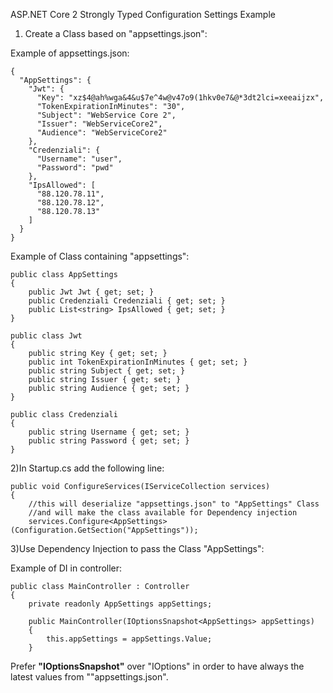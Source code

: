ASP.NET Core 2 Strongly Typed Configuration Settings Example

1) Create a Class based on "appsettings.json":

Example of appsettings.json:

	{
	  "AppSettings": {
		"Jwt": {
		  "Key": "xz$4@ah%wga&4&u$7e^4w@v47o9(1hkv0e7&@*3dt2lci=xeeaijzx",
		  "TokenExpirationInMinutes": "30",
		  "Subject": "WebService Core 2",
		  "Issuer": "WebServiceCore2",
		  "Audience": "WebServiceCore2"
		},
		"Credenziali": {
		  "Username": "user",
		  "Password": "pwd"
		},
		"IpsAllowed": [
		  "88.120.78.11",
		  "88.120.78.12",
		  "88.120.78.13"
		]
	  }
	}

Example of Class containing "appsettings":

	public class AppSettings
	{
		public Jwt Jwt { get; set; }
		public Credenziali Credenziali { get; set; }
		public List<string> IpsAllowed { get; set; }
	}

	public class Jwt
	{
		public string Key { get; set; }
		public int TokenExpirationInMinutes { get; set; }
		public string Subject { get; set; }
		public string Issuer { get; set; }
		public string Audience { get; set; }
	}

	public class Credenziali
	{
		public string Username { get; set; }
		public string Password { get; set; }
	}

2)In Startup.cs add the following line:

	public void ConfigureServices(IServiceCollection services)
	{
		//this will deserialize "appsettings.json" to "AppSettings" Class
		//and will make the class available for Dependency injection
		services.Configure<AppSettings>(Configuration.GetSection("AppSettings"));
				
	
3)Use Dependency Injection to pass the Class "AppSettings":

Example of DI in controller:

	public class MainController : Controller
	{
		private readonly AppSettings appSettings;
		
		public MainController(IOptionsSnapshot<AppSettings> appSettings)
		{
			this.appSettings = appSettings.Value;
		}

Prefer **"IOptionsSnapshot"** over "IOptions" in order to have always the
latest values from ""appsettings.json".

